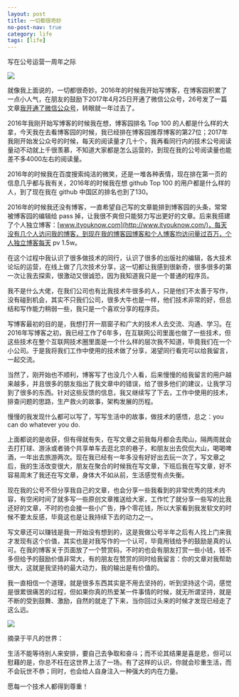 ```yaml
---
layout: post
title: 一切都很奇妙
no-post-nav: true
category: life
tags: [life]
---
```


写在公号运营一周年之际

![](http://www.ityouknow.com/assets/images/2018/life/rose.jpg)

就像我上面说的，一切都很奇妙。2016年的时候我开始写博客，在博客园积累了一点小人气，在朋友的鼓励下2017年4月25日开通了微信公众号，26号发了一篇文章[我开通了微信公众号](https://mp.weixin.qq.com/s/D9MOZ6mFz-0HPQ0gZx_L1Q)，转眼就一年过去了。

2016年我刚开始写博客的时候我在想，博客园排名 Top 100 的人都是什么样的大拿，今天我在去看博客园的时候，我已经排在博客园推荐博客的第27位；2017年我刚开始发公众号的时候，每天的阅读量才几十个，我再看同行内的技术公号阅读量动不动就上千很羡慕，不知道大家都是怎么运营的，到现在我的公号阅读量也能差不多4000左右的阅读量。

2016年的时候我在百度搜索纯洁的微笑，还是一堆各种表情，现在排在第一页的信息几乎都与我有关，2016年的时候我在想 github Top 100 的用户都是什么样的人，到了现在我在 github 中国区的排名也到了130。

2016年的时候我还没有博客，一直希望自己写的文章能排到博客园的头条，常常被博客园的编辑给 pass 掉，让我很不爽但只能努力写出更好的文章。后来我搭建了个人独立博客：[www.ityouknow.com](http://www.ityouknow.com/)，每天没有几个人访问我的博客，到现在我的博客园博客和个人博客均访问量过百万，个人独立博客每天 pv 1.5w。

在这个过程中我认识了很多做技术的同行，认识了很多的出版社的编辑，各大技术论坛的运营，在线上做了几次技术分享，这一切都让我感到很新奇，很多很多的第一次让我去探索，很激动又很诚恐，因为我知道我只是一个普通的程序员。

我不是什么大佬，在我们公司也有比我技术牛很多的人，只是他们不太善于写作，没有碰到机会，其实不只我们公司，很多大牛也是一样，他们技术非常的好，但总结和写作能力稍弱一些，我只是一个喜欢分享的程序员。

写博客最初的目的是，我想打开一扇窗子和广大的技术人去交流、沟通、学习。在2016年写博客之初，我已经工作了6年多，在互联网公司里面也做了一些技术，但这些技术在整个互联网技术圈里面是一个什么样的层次我不知道，毕竟我们在一个小公司。于是我将我们工作中使用的技术做了分享，渴望同行看完可以给我留言，一起交流。

当然了，刚开始也不顺利，博客写了也没几个人看，后来慢慢的给我留言的用户越来越多，并且很多的朋友指出了我文章中的错误，给了很多他们的建议，让我学习到了很多的东西。针对这些反馈的信息，我又继续写了下去，工作中使用的技术，排查问题的思路，生产救火的故事，架构发展的历程。

慢慢的我发现什么都可以写了，写写生活中的故事，做技术的感悟，总之：you can do whatever you do.

上面都说的是收获，但有得就有失，在写文章之前我每月都会去爬山，隔两周就会去打打球、游泳或者骑个共享单车去逛北京的巷子，和朋友出去侃侃大山，喝喝啤酒，一年出去旅游两次。现在我已经有一年多没有好好出去玩一次了，写文章之后，我的生活改变很大，朋友在聚合的时候我在写文章，下班后我在写文章，好不容易周末了我还在写文章，身体大不如从前，生活感觉有点失衡。

现在我的公号不但分享我自己的文章，也会分享一些我看到的非常优秀的技术内容，有空闲时间了就多写一些原创文章推送给大家，工作忙了就分享一些写的比我还好的文章，不时的也会接一些小广告，挣个零花钱，所以大家看到我发软文的时候不要太反感，毕竟这也是让我持续下去的动力之一。

写文章还可以赚钱是我一开始没有想到的，这是我做公号半年之后有人找上门来我才发现有这个价值，其实也是对我写作的一个认可，毕竟用钱给予的鼓励是真的认可。在我的博客关于页面放了一个赞赏码，不时的也会有朋友打赏一些小钱，钱不多但给予的鼓励价值非常大，有的朋友在赞赏的同时给我留言：你的文章对我帮助很大，这就是我坚持的最大动力，我的输出是有价值的。

我一直相信一个道理，就是很多东西其实是不用去坚持的，听到坚持这个词，感觉是很累很痛苦的过程，但如果你真的热爱某一件事情的时候，就无所谓坚持，就是不断的受到鼓舞、激励，自然的就走了下来，当你回过头来的时候才发现已经走了这么远。

![](http://www.ityouknow.com/assets/images/2018/life/zuizhong.png)

摘录于平凡的世界：

生活不能等待别人来安排，要自己去争取和奋斗；而不论其结果是喜是悲，但可以慰藉的是，你总不枉在这世界上活了一场。有了这样的认识，你就会珍重生活，而不会玩世不恭；同时，也会给人自身注入一种强大的内在力量。

愿每一个技术人都得到尊重！